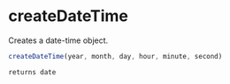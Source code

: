 # createDateTime

Creates a date-time object.

```javascript
createDateTime(year, month, day, hour, minute, second)
```

```javascript
returns date
```
